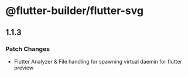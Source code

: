# @flutter-builder/flutter-svg

## 1.1.3

### Patch Changes

- Flutter Analyzer & File handling for spawning virtual daemin for flutter preview

